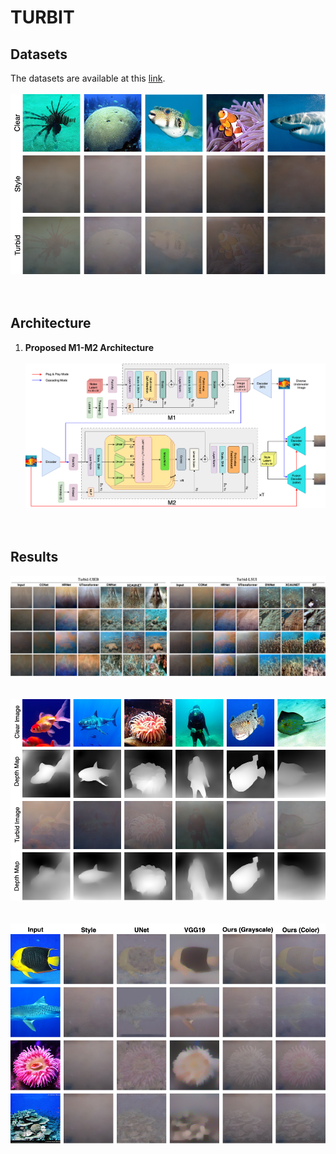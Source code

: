 # TURBIT
## Datasets
The datasets are available at this [link](https://ieee-dataport.org/documents/turbid-underwater-image).</br></br>
<img src="figures/front_page.png" /></br></br></br>

## Architecture
1. **Proposed M1-M2 Architecture**</br></br>
<img src="figures/model_arch.png" /></br></br></br>

## Results

<img src="figures/result_uie.png" /></br></br></br>
<img src="figures/resultdepth.png" /></br></br></br>
<img src="figures/unet_vgg_fusion.png" /></br></br></br>

	
	
	

